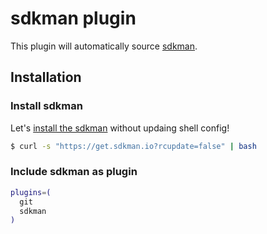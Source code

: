 # sdkman plugin

This plugin will automatically source [sdkman](https://sdkman.io/).

## Installation

### Install sdkman

Let's [install the sdkman](https://sdkman.io/install) without updaing shell config!

```bash
$ curl -s "https://get.sdkman.io?rcupdate=false" | bash
```

### Include sdkman as plugin

```bash
plugins=(
  git
  sdkman
)
```
